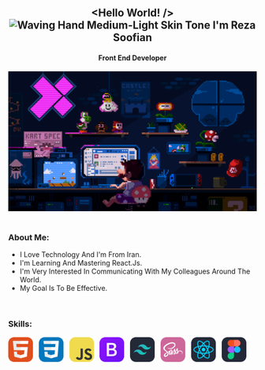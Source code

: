 **<h2 align="center"><Hello World! /> <img src="https://raw.githubusercontent.com/Tarikul-Islam-Anik/Animated-Fluent-Emojis/master/Emojis/Hand%20gestures/Waving%20Hand%20Medium-Light%20Skin%20Tone.png" alt="Waving Hand Medium-Light Skin Tone" width="25" height="25" /> I'm Reza Soofian</h2>**
<h4 align="center">Front End Developer</h4>
<div><img src="https://github.com/RezaSoofian/RezaSoofian/blob/main/mario.gif"/></div>
<br/>
  <div>
    <h3>About Me:</h3>
    <ul>
      <li>I Love Technology And I'm From Iran.</li>
      <li>I'm Learning And Mastering React.Js.</li>
      <li>I'm Very Interested In Communicating With My Colleagues Around The World.</li>
      <li>My Goal Is To Be Effective.</li>
    <ul/>
  </div>
      <br/>
  <div>
    <h3>Skills:</h3>
    <span><a href="https://www.w3schools.com/html/"><img src="https://github.com/RezaSoofian/RezaSoofian/blob/main/HTML%20(1).svg" width="50px" alt="HTML"></a></span> &nbsp
    <span><a href="https://www.w3schools.com/css/"><img src="https://github.com/RezaSoofian/RezaSoofian/blob/main/CSS.svg" width="50px" alt="CSS"></a></span> &nbsp
    <span><a href="https://www.w3schools.com/js/"><img src="https://github.com/RezaSoofian/RezaSoofian/blob/main/JavaScript.svg" width="50px" alt="JS"></a></span> &nbsp
    <span><a href="https://getbootstrap.com/"><img src="https://github.com/RezaSoofian/RezaSoofian/blob/main/Bootstrap.svg" width="50px" alt="BOOTSTRAP"></a></span> &nbsp
    <span><a href="https://tailwindcss.com/"><img src="https://github.com/RezaSoofian/RezaSoofian/blob/main/TailwindCSS-Dark.svg" width="50px" alt="TAILWINDCSS"></a></span> &nbsp
    <span><a href="https://sass-lang.com/"><img src="https://github.com/RezaSoofian/RezaSoofian/blob/main/Sass.svg" width="50px" alt="SASS"></a></span> &nbsp
    <span><a href="https://react.dev/"><img src="https://github.com/RezaSoofian/RezaSoofian/blob/main/React-Dark.svg" width="50px" alt="REACT.JS"></a></span> &nbsp
    <span><a href="https://www.figma.com/"><img src="https://github.com/RezaSoofian/RezaSoofian/blob/main/Figma-Dark.svg" width="50px" alt="FIGMA"></a></span> &nbsp
  </div>
